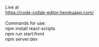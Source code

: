 Live at  <br/>
https://code-collab-editor.herokuapp.com/
<br/> <br/>
Commands for use:  <br/>
npm install react-scripts  <br/>
npm run start:front  <br/>
npm server:dev  <br/>
